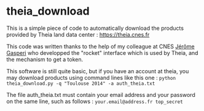# theia_download
This is a simple piece of code to automatically download the products provided by Theia land data center : https://theia.cnes.fr

This code was written thanks to the help of my colleague at CNES [Jérôme Gasperi](https://www.linkedin.com/pulse/rocket-earth-your-pocket-gasperi-jerome) who developped the "rocket" interface which is used by Theia, and the mechanism to get a token.

This software is still quite basic, but if you have an account at theia, you may download products using command lines like this one :
`python theia_download.py -q "Toulouse 2014" -a auth_theia.txt`

The file auth_theia.txt must contain your email address and your password on the same line, such as follows :
`your.email@address.fr top_secret`



